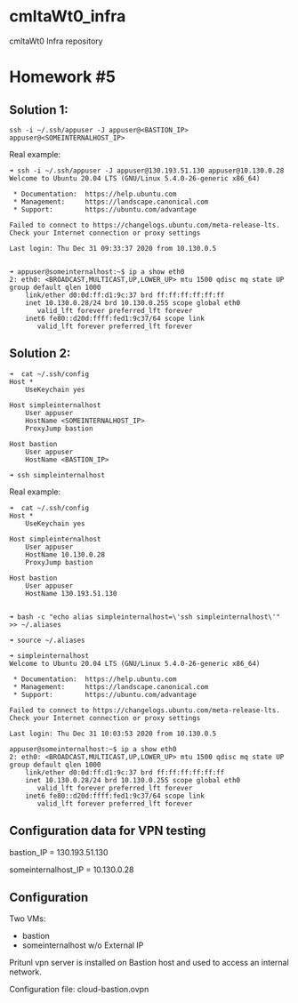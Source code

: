 # cmltaWt0_infra
cmltaWt0 Infra repository


Homework #5
===

Solution 1:
---

```
ssh -i ~/.ssh/appuser -J appuser@<BASTION_IP> appuser@<SOMEINTERNALHOST_IP>
```


Real example:

```
➜ ssh -i ~/.ssh/appuser -J appuser@130.193.51.130 appuser@10.130.0.28
Welcome to Ubuntu 20.04 LTS (GNU/Linux 5.4.0-26-generic x86_64)

 * Documentation:  https://help.ubuntu.com
 * Management:     https://landscape.canonical.com
 * Support:        https://ubuntu.com/advantage

Failed to connect to https://changelogs.ubuntu.com/meta-release-lts. Check your Internet connection or proxy settings

Last login: Thu Dec 31 09:33:37 2020 from 10.130.0.5


➜ appuser@someinternalhost:~$ ip a show eth0
2: eth0: <BROADCAST,MULTICAST,UP,LOWER_UP> mtu 1500 qdisc mq state UP group default qlen 1000
    link/ether d0:0d:ff:d1:9c:37 brd ff:ff:ff:ff:ff:ff
    inet 10.130.0.28/24 brd 10.130.0.255 scope global eth0
       valid_lft forever preferred_lft forever
    inet6 fe80::d20d:ffff:fed1:9c37/64 scope link
       valid_lft forever preferred_lft forever
```

Solution 2:
---

```
➜  cat ~/.ssh/config
Host *
    UseKeychain yes

Host simpleinternalhost
    User appuser
    HostName <SOMEINTERNALHOST_IP>
    ProxyJump bastion

Host bastion
    User appuser
    HostName <BASTION_IP>

➜ ssh simpleinternalhost
```


Real example:
```
➜  cat ~/.ssh/config
Host *
    UseKeychain yes

Host simpleinternalhost
    User appuser
    HostName 10.130.0.28
    ProxyJump bastion

Host bastion
    User appuser
    HostName 130.193.51.130


➜ bash -c "echo alias simpleinternalhost=\'ssh simpleinternalhost\'" >> ~/.aliases

➜ source ~/.aliases

➜ simpleinternalhost
Welcome to Ubuntu 20.04 LTS (GNU/Linux 5.4.0-26-generic x86_64)

 * Documentation:  https://help.ubuntu.com
 * Management:     https://landscape.canonical.com
 * Support:        https://ubuntu.com/advantage

Failed to connect to https://changelogs.ubuntu.com/meta-release-lts. Check your Internet connection or proxy settings

Last login: Thu Dec 31 10:03:53 2020 from 10.130.0.5

appuser@someinternalhost:~$ ip a show eth0
2: eth0: <BROADCAST,MULTICAST,UP,LOWER_UP> mtu 1500 qdisc mq state UP group default qlen 1000
    link/ether d0:0d:ff:d1:9c:37 brd ff:ff:ff:ff:ff:ff
    inet 10.130.0.28/24 brd 10.130.0.255 scope global eth0
       valid_lft forever preferred_lft forever
    inet6 fe80::d20d:ffff:fed1:9c37/64 scope link
       valid_lft forever preferred_lft forever
```


## Configuration data for VPN testing

bastion_IP = 130.193.51.130

someinternalhost_IP = 10.130.0.28


## Configuration

Two VMs:

- bastion
- someinternalhost w/o External IP


Pritunl vpn server is installed on Bastion host and used to access an internal network.

Configuration file: cloud-bastion.ovpn

